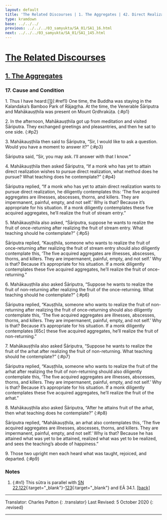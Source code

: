 ```yaml
---
layout: default
title: 'The Related Discourses | 1. The Aggregates | 42. Direct Realization'
type: kramdown
base: ../../../
previous: ../../../03_samyukta/SA_01/SA1_16.html
next: ../../../03_samyukta/SA_01/SA1_145.html
---
```


# [The Related Discourses](../../../03_samyukta/)
## [1. The Aggregates](../../../03_samyukta/SA_01/)
### 17. Cause and Condition

1\. Thus I have heard:[\[1\]](#n1){:#ref1} One time, the Buddha was staying in the Kalandaka’s Bamboo Park of Rājagṛha. At the time, the Venerable Śāriputra and Mahākauṣṭhila was present on Mount Gṛdhrakūṭa.
{:#p1}

2\. In the afternoon, Mahākauṣṭhila got up from meditation and visited Śāriputra. They exchanged greetings and pleasantries, and then he sat to one side.
{:#p2}

3\. Mahākauṣṭhila then said to Śāriputra, “Sir, I would like to ask a question. Would you have a moment to answer it?”
{:#p3}

Śāriputra said, “Sir, you may ask. I’ll answer with that I know.”

4\. Mahākauṣṭhila then asked Śāriputra, “If a monk who has yet to attain direct realization wishes to pursue direct realization, what method does he pursue? What teaching does he contemplate?”
{:#p4}

Śāriputra replied, “If a monk who has yet to attain direct realization wants to pursue direct realization, he diligently contemplates this: ‘The five acquired aggregates are illnesses, abscesses, thorns, and killers. They are impermanent, painful, empty, and not self.’ Why is that? Because it’s appropriate for his situation. If a monk diligently contemplates these five acquired aggregates, he’ll realize the fruit of stream entry.”

5\. Mahākauṣṭhila also asked, “Śāriputra, suppose he wants to realize the fruit of once-returning after realizing the fruit of stream entry. What teaching should he contemplate?”
{:#p5}

Śāriputra replied, “Kauṣṭhila, someone who wants to realize the fruit of once-returning after realizing the fruit of stream entry should also diligently contemplate this, ‘The five acquired aggregates are illnesses, abscesses, thorns, and killers. They are impermanent, painful, empty, and not self.’ Why is that? Because it’s appropriate for his situation. If a monk diligently contemplates these five acquired aggregates, he’ll realize the fruit of once-returning.”

6\. Mahākauṣṭhila also asked Śāriputra, “Suppose he wants to realize the fruit of non-returning after realizing the fruit of the once-returning. What teaching should he contemplate?”
{:#p6}

Śāriputra replied, “Kauṣṭhila, someone who wants to realize the fruit of non-returning after realizing the fruit of once-returning should also diligently contemplate this, ‘The five acquired aggregates are illnesses, abscesses, thorns, and killers. They are impermanent, painful, empty, and not self.’ Why is that? Because it’s appropriate for his situation. If a monk diligently contemplates [65c] these five acquired aggregates, he’ll realize the fruit of non-returning.”

7\. Mahākauṣṭhila also asked Śāriputra, “Suppose he wants to realize the fruit of the arhat after realizing the fruit of non-returning. What teaching should he contemplate?”
{:#p7}

Śāriputra replied, “Kauṣṭhila, someone who wants to realize the fruit of the arhat after realizing the fruit of non-returning should also diligently contemplate this, ‘The five acquired aggregates are illnesses, abscesses, thorns, and killers. They are impermanent, painful, empty, and not self.’ Why is that? Because it’s appropriate for his situation. If a monk diligently contemplates these five acquired aggregates, he’ll realize the fruit of the arhat.”

8\. Mahākauṣṭhila also asked Śāriputra, “After he attains fruit of the arhat, then what teaching does he contemplate?”
{:#p8}

Śāriputra replied, “Mahākauṣṭhila, an arhat also contemplates this, ‘The five acquired aggregates are illnesses, abscesses, thorns, and killers. They are impermanent, painful, empty, and not self.’ Why is that? Because he has attained what was yet to be attained, realized what was yet to be realized, and sees the teaching’s abode of happiness.”

9\. Those two upright men each heard what was taught, rejoiced, and departed.
{:#p9}

### Notes
1. {:#n1} This sūtra is parallel with [SN 22.122](https://suttacentral.net/sn22.122){:target="_blank"}-[123](https://suttacentral.net/sn22.123){:target="_blank"} and EĀ 34.1. [\[back\]](#ref1)

---

Translator: Charles Patton
{: .translator}
Last Revised: 5 October 2020
{: .revised}

---